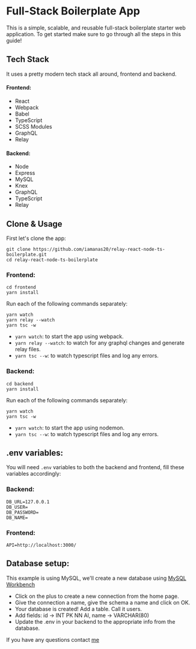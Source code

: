 # Full-Stack Boilerplate App

This is a simple, scalable, and reusable full-stack boilerplate starter web application. To get started make sure to go through all the steps in this guide!

## Tech Stack

It uses a pretty modern tech stack all around, frontend and backend.

#### Frontend:
- React
- Webpack
- Babel
- TypeScript
- SCSS Modules
- GraphQL
- Relay

#### Backend:
- Node
- Express
- MySQL
- Knex
- GraphQL
- TypeScript
- Relay

## Clone & Usage

First let's clone the app:

```
git clone https://github.com/iamanas20/relay-react-node-ts-boilerplate.git
cd relay-react-node-ts-boilerplate
```

### Frontend:
```
cd frontend
yarn install
```
Run each of the following commands separately:
```
yarn watch
yarn relay --watch
yarn tsc -w
```
- `yarn watch`: to start the app using webpack.
- `yarn relay --watch`: to watch for any graphql changes and generate relay files.
- `yarn tsc --w`: to watch typescript files and log any errors.

### Backend:
```
cd backend
yarn install
```
Run each of the following commands separately:
```
yarn watch
yarn tsc -w
```
- `yarn watch`: to start the app using nodemon.
- `yarn tsc --w`: to watch typescript files and log any errors.

## .env variables:

You will need `.env` variables to both the backend and frontend, fill these variables accordingly:

### Backend:
```
DB_URL=127.0.0.1
DB_USER=
DB_PASSWORD=
DB_NAME=
```

### Frontend:
```
API=http://localhost:3000/
```

## Database setup:

This example is using MySQL, we'll create a new database using [MySQL Workbench](https://www.mysql.com/products/workbench/)
- Click on the plus to create a new connection from the home page.
- Give the connection a name, give the schema a name and click on OK.
- Your database is created! Add a table. Call it users.
- Add fields: id -> INT PK NN AI, name -> VARCHAR(80)
- Update the .env in your backend to the appropriate info from the database.

If you have any questions contact [me](https://www.facebook.com/iamanas22/)
